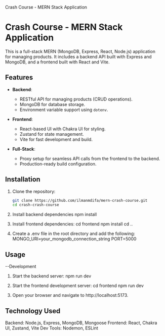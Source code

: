 Crash Course - MERN Stack Application

# Crash Course - MERN Stack Application

This is a full-stack MERN (MongoDB, Express, React, Node.js) application for managing products. It includes a backend API built with Express and MongoDB, and a frontend built with React and Vite.

## Features

- **Backend**:
  - RESTful API for managing products (CRUD operations).
  - MongoDB for database storage.
  - Environment variable support using `dotenv`.

- **Frontend**:
  - React-based UI with Chakra UI for styling.
  - Zustand for state management.
  - Vite for fast development and build.

- **Full-Stack**:
  - Proxy setup for seamless API calls from the frontend to the backend.
  - Production-ready build configuration.

## Installation

1. Clone the repository:
   ```bash
   git clone https://github.com/ilmanmdifa/mern-crash-course.git
   cd crash-crash-course

2. Install backend dependencies
   npm install

3. Install frontend dependencies:
   cd frontend
   npm install
   cd ..

4. Create a .env file in the root directory and add the following:
   MONGO_URI=your_mongodb_connection_string
   PORT=5000

## Usage
--Development

1. Start the backend server:
   npm run dev

2. Start the frontend development server:
   cd frontend
   npm run dev
   
4. Open your browser and navigate to http://localhost:5173.

## Technology Used
Backend: Node.js, Express, MongoDB, Mongoose
Frontend: React, Chakra UI, Zustand, Vite
Dev Tools: Nodemon, ESLint
